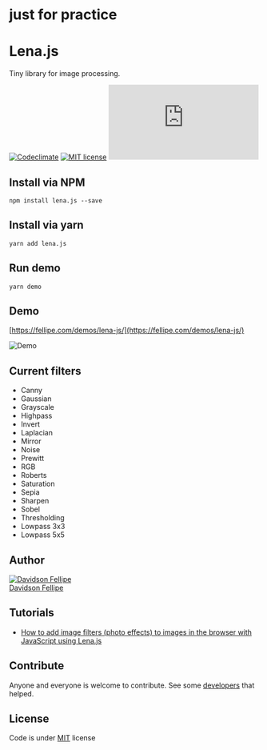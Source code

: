 # just for practice

# Lena.js

Tiny library for image processing.

[![Codeclimate](https://codeclimate.com/github/davidsonfellipe/lena.js/badges/gpa.svg?style=flat)](https://codeclimate.com/github/davidsonfellipe/lena.js)
[![MIT license](https://img.shields.io/github/license/mashape/apistatus.svg?style=flat)](https://davidsonfellipe.mit-license.org/)
[![NPM](https://badgen.net/npm/v/lena.js)](https://www.npmjs.com/package/lena.js)

## Install via NPM

```
npm install lena.js --save
```

## Install via yarn

```
yarn add lena.js
```

## Run demo

```
yarn demo
```

## Demo

[https://fellipe.com/demos/lena-js/](https://fellipe.com/demos/lena-js/)

![Demo](https://user-images.githubusercontent.com/381179/32207948-b2dfcff8-bdd5-11e7-8c83-08b86a7616be.gif)

## Current filters

- Canny
- Gaussian
- Grayscale
- Highpass
- Invert
- Laplacian
- Mirror
- Noise
- Prewitt
- RGB
- Roberts
- Saturation
- Sepia
- Sharpen
- Sobel
- Thresholding
- Lowpass 3x3
- Lowpass 5x5

## Author

[![Davidson Fellipe](http://gravatar.com/avatar/054c583ad5dc09a861874e14dcb43e4c?s=70)](https://github.com/davidsonfellipe)
<br>
[Davidson Fellipe](https://github.com/davidsonfellipe)

## Tutorials

- [How to add image filters (photo effects) to images in the browser with JavaScript using Lena.js](https://ourcodeworld.com/articles/read/515/how-to-add-image-filters-photo-effects-to-images-in-the-browser-with-javascript-using-lena-js)

## Contribute

Anyone and everyone is welcome to contribute. See some [developers](https://github.com/davidsonfellipe/lena.js/graphs/contributors) that helped.

## License

Code is under [MIT](http://davidsonfellipe.mit-license.org) license

